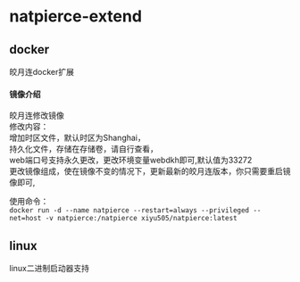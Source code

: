 # natpierce-extend

## docker
皎月连docker扩展
#### 镜像介绍
皎月连修改镜像 \
修改内容：\
增加时区文件，默认时区为Shanghai，\
持久化文件，存储在存储卷，请自行查看，\
web端口号支持永久更改，更改环境变量webdkh即可,默认值为33272 \
更改镜像组成，使在镜像不变的情况下，更新最新的皎月连版本，你只需要重启镜像即可, 

使用命令：\
`docker run -d --name natpierce --restart=always --privileged --net=host -v natpierce:/natpierce xiyu505/natpierce:latest` 

## linux
linux二进制启动器支持
